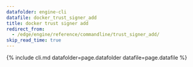 ```yaml
---
datafolder: engine-cli
datafile: docker_trust_signer_add
title: docker trust signer add
redirect_from:
  - /edge/engine/reference/commandline/trust_signer_add/
skip_read_time: true
---
```

<!--
Sorry, but the contents of this page are automatically generated from
Docker's source code. If you want to suggest a change to the text that appears
here, you'll need to find the string by searching this repo:

https://github.com/docker/cli
-->

{% include cli.md datafolder=page.datafolder datafile=page.datafile %}
